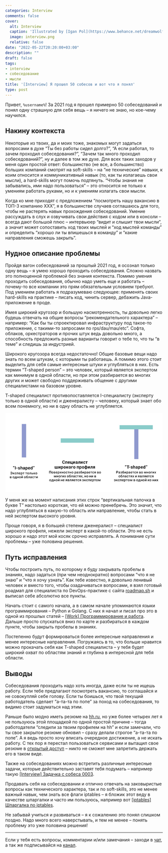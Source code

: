 ```yaml
---
categories: Interview
comments: false
cover:
  alt: Interview
  caption: 'Illustrated by [Igan Pol](https://www.behance.net/dreamwolf97d61e)'
  image: interview.png
  relative: false
date: "2022-05-22T20:20:00+03:00"
description: ""
draft: false
tags:
- interview
- собеседование
- мысли
title: '[Interview] Я прошел 50 собесов и вот что я понял'
type: post
---
```


Привет, `%username%`! За 2021 год я прошел примерно 50 собеседований и понял одну страшную для себя вещь – я ничего не знаю, но кое-чему научился.

## Накину контекста

Некоторые из твоих, да и моих тоже, знакомых могут задаться вопросами в духе “Ты без работы сидел долго?”, “А если работал, то зачем проходил собеседования?”, “Зачем так много проходил собеседований?”, ну и далее в том же духе. Для всех таких заходов у меня один простой ответ: большинство (не все, а большинство) больших компаний смотрят на soft-skills – на “не технические” навыки, к коим относится и коммуникативный навык (то, как ты излагаешь свои мысли), а hard-skills могут помочь подтянуть. “Чтобы знания не забывались, ими надо пользоваться” – это относится не только к умениям работать руками, но и к умениям излагать свои мысли.

Когда ко мне приходят с предложением “посмотреть нашу вакансию в ТОП-3 компанию ХХХ”, я в большинстве случаев соглашаюсь для того, чтобы не растерять навык прохождения собеседований. Умение рассуждать в слух и озвучивать свои действия с кодом или в консоли – всегда дают большой плюс – интервьюер “видит и слышит твои мысли”, а значит может сопоставить ход твоих мыслей и “ход мыслей команды” и определить “хорошо ли ты впишешься в команду” и “какие направления сможешь закрыть”.

## Нудное описание проблемы

Пройдя вагон собеседований за прошлый 2021 год, я осознал только одну вещь – я умею хорошо проходить собеседования. Сложно назвать это полноценной проблемой без знания контекста. Помимо умения проходить собеседования, обычно надо уметь еще и работать – почему-то все компании это прям обязательным условием требуют. Под умением работать я подразумеваю следующее: применять своих hard-skills на практике – писать код, чинить сервер, дебажить Java-приложение в проде.

Имея широкий кругозор и большую насмотренность, ты довольно легко будешь отвечать на общие вопросы “рекомендательного характера” – например: “Как бы ты спроектировал инфраструктуру под такое-то приложение, с такими-то запросами по rps/dau/mau/etc”. Софта, облаков, оркестраторов и прочих штук ведь довольно много, а способность предложить разные варианты говорит о тебе то, что ты “в теме” и следишь за индустрией.

Широкого кругозора всегда недостаточно! Общие базовые вещи надо знать по всем штукам, с которыми ты работаешь. А помимо этого стоит выделить для себя самые интересные штуки и углубляться в них. Есть термин “T-shaped person” – это человек, который является экспертом как минимум в одной области, но при этом разбирается во многих других и может свободно поддерживать общение с другими специалистами на базовом уровне.

T-shaped специалист противопоставляется I-специалисту (эксперту только в одной области) и дженералисту – человеку, который знает обо всем понемногу, но ни в одну область не углубляется.

![I-shaped vs T-shaped person](I-T-shaped.jpg)

У меня же на момент написания этих строк “вертикальная палочка в букве Т” настолько короткая, что ей можно пренебречь. Это значит, что надо углубляться в какую-то область или направление, чтобы стать в ней экспертом высокого уровня.

Проще говоря, я в большей степени дженералист – специалист широкого профиля, нежели эксперт в какой-то области. Это не есть хорошо и надо этот мой косяк срочно исправлять. А понимание сути проблемы – уже половина решения.

## Путь исправления

Чтобы построить путь, по которому я буду закрывать пробелы в знаниях, надо задаться (при чем неоднократно) вопросами “что я не знаю” и “что я хочу узнать”. Как тебе известно, я довольно ленивый человек и вместо того, чтобы озадачиваться вопросами, я взял готовый роадмап для специалиста по DevOps-практике с сайта [roadmap.sh](https://roadmap.sh/devops) и выписал себе абсолютно все пункты.

Начать стоит с самого начала, а в самом начале упоминаются языки программирования – Python и Golang. С них я начал и писал про это в одной из прошлых статей – [[Work] Программирование и работа](https://jtprog.ru/dev-and-work/). Дальше просто спускаться вниз по карте и разбираться в каждом пункте, чтобы закрыть пробелы в знаниях.

Постепенно будут формироваться более интересные направления и менее интересные направления. Погружаясь в то, что больше нравится можно прокачать себя как T-shaped специалиста – у тебя будет широкий охват по областям знаний и глубина в интересной для тебя области.

## Выводы

Собеседования проходить надо хоть иногда, даже если ты не ищешь работу. Если тебе предлагают посмотреть вакансию, то соглашайся и не совокупляй себе голову. Если ты боишься, что твой текущий работодатель сделает “а-та-та по попе” за поход на собеседования, то видимо стоит задуматься над этим.

Раньше было модно иметь резюме на [hh.ru](https://hh.ru), но уже более четырех лет я не пользуюсь этой площадкой по одной простой причине – тогда работодатели “следили за твоим профилем на hh” и если замечали, что ты свое закрытое резюме обновил – сразу делали строгое “а-та-та по попе”. А я ведь просто хочу вписать очередное достижение, а не искать работу. С тех пор я перестал пользоваться сервисами и вытащил свое резюме в [открытый доступ](https://savinmi.ru) – никто не сможет мне запретить держать его в таком виде.

Также на собеседованиях можно встретить различные интересные задачи, которые действительно заставят тебя подумать – например такую [[Interview] Задачка с собеса 0003](https://jtprog.ru/interview-task-0003/).

Продавать себя на собеседовании и отлично отвечать на заковыристые вопросы как технического характера, так и по soft-skills, это не менее важный навык, чем знать все флаги iptables – я бложик этот веду в качестве шпаргалки и часто им пользуюсь, например вот [[iptables] Шпаргалка по iptables](https://jtprog.ru/iptables-manual/).

Не забывай учиться и развиваться – я к сожалению это понял слишком поздно. Надо много всего наверстывать, и тем не менее – понять проблему это уже половина решения!

---
Если у тебя есть вопросы, комментарии и/или замечания – заходи в [чат](https://ttttt.me/jtprogru_chat), а так же подписывайся на [канал](https://ttttt.me/jtprogru_channel).

